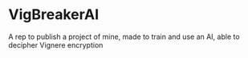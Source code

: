 # VigBreakerAI
A rep to publish a project of mine, made to train and use an AI, able to decipher Vignere encryption
